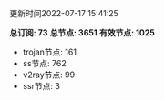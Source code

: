 更新时间2022-07-17 15:41:25

**总订阅: 73**
**总节点: 3651**
**有效节点: 1025**
- trojan节点: 161
- ss节点: 762
- v2ray节点: 99
- ssr节点: 3
